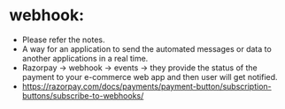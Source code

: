# webhook:
  - Please refer the notes.
  - A way for an application to send the automated messages or data to another applications in a real time.
  - Razorpay -> webhook -> events -> they provide the status of the payment to your e-commerce web app and then user will get notified.
  - https://razorpay.com/docs/payments/payment-button/subscription-buttons/subscribe-to-webhooks/
       

     




     
